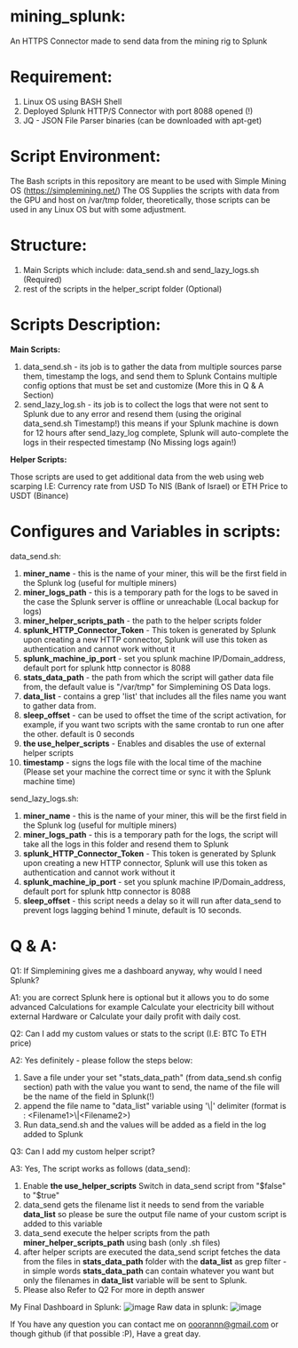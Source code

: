 # mining_splunk:
An HTTPS Connector made to send data from the mining rig to Splunk 

# Requirement:
1. Linux OS using BASH Shell
2. Deployed Splunk HTTP/S Connector with port 8088 opened (!)
3. JQ - JSON File Parser binaries (can be downloaded with apt-get)

# Script Environment:
The Bash scripts in this repository are meant to be used with Simple Mining OS (https://simplemining.net/)
The OS Supplies the scripts with data from the GPU and host on /var/tmp folder, theoretically, those scripts can be used in any Linux OS but with some adjustment.

# Structure:
1. Main Scripts which include: data_send.sh and send_lazy_logs.sh (Required)
2. rest of the scripts in the helper_script folder (Optional)

# Scripts Description: 
**Main Scripts:**
1. data_send.sh - its job is to gather the data from multiple sources parse them, timestamp the logs, and send them to Splunk
Contains multiple config options that must be set and customize (More this in Q & A Section)
2. send_lazy_log.sh - its job is to collect the logs that were not sent to Splunk due to any error and resend them (using the original data_send.sh Timestamp!)
this means if your Splunk machine is down for 12 hours after send_lazy_log complete, Splunk will auto-complete the logs in their respected timestamp (No Missing logs again!)

**Helper Scripts:**

Those scripts are used to get additional data from the web using web scarping I.E: Currency rate from USD To NIS (Bank of Israel) or ETH Price to USDT (Binance)

# Configures and Variables in scripts:
data_send.sh:
1. **miner_name** - this is the name of your miner, this will be the first field in the Splunk log (useful for multiple miners)
2. **miner_logs_path** - this is a temporary path for the logs to be saved in the case the Splunk server is offline or unreachable (Local backup for logs)
3. **miner_helper_scripts_path** - the path to the helper scripts folder
4. **splunk_HTTP_Connector_Token** - This token is generated by Splunk upon creating a new HTTP connector, Splunk will use this token as authentication and cannot work without it
5. **splunk_machine_ip_port** - set you splunk machine IP/Domain_address, default port for splunk http connector is 8088
6. **stats_data_path** - the path from which the script will gather data file from, the default value is "/var/tmp" for Simplemining OS Data logs.
7. **data_list** - contains a grep 'list' that includes all the files name you want to gather data from.
8. **sleep_offset** - can be used to offset the time of the script activation, for example, if you want two scripts with the same crontab to run one after the other. default is 0 seconds
9. **the use_helper_scripts** - Enables and disables the use of external helper scripts
10. **timestamp** - signs the logs file with the local time of the machine (Please set your machine the correct time  or sync it with the Splunk machine time)

send_lazy_logs.sh:
1. **miner_name** - this is the name of your miner, this will be the first field in the Splunk log (useful for multiple miners)
2. **miner_logs_path** - this is a temporary path for the logs, the script will take all the logs in this folder and resend them to Splunk
3. **splunk_HTTP_Connector_Token** - This token is generated by Splunk upon creating a new HTTP connector, Splunk will use this token as authentication and cannot work without it
4. **splunk_machine_ip_port** - set you splunk machine IP/Domain_address, default port for splunk http connector is 8088
5. **sleep_offset** - this script needs a delay so it will run after data_send to prevent logs lagging behind 1 minute, default is 10 seconds.


# Q & A:
Q1: If Simplemining gives me a dashboard anyway, why would I need Splunk?

A1: you are correct Splunk here is optional but it allows you to do some advanced Calculations for example Calculate your electricity bill without external Hardware or Calculate your daily profit with daily cost.

Q2: Can I add my custom values or stats to the script (I.E: BTC To ETH price)

A2: Yes definitely - please follow the steps below:

1. Save a file under your set "stats_data_path" (from data_send.sh config section) path with the value you want to send, the name of the file will be the name of the field in Splunk(!)
2. append the file name to "data_list" variable using '\\|' delimiter (format is : \<Filename1\>\\|\<Filename2\>)
3. Run data_send.sh and the values will be added as a field in the log added to Splunk

Q3: Can I add my custom helper script?

A3: Yes, The script works as follows (data_send):
1. Enable **the use_helper_scripts** Switch in data_send script from "$false" to "$true"
2. data_send gets the filename list it needs to send from the variable **data_list** so please be sure the output file name of your custom script is added to this variable
3. data_send execute the helper scripts from the path **miner_helper_scripts_path** using bash (only .sh files)
4. after helper scripts are executed the data_send script fetches the data from the files in **stats_data_path** folder with the **data_list** as grep filter - in simple words **stats_data_path** can contain whatever you want but only the filenames in **data_list** variable will be sent to Splunk.
5. Please also Refer to Q2 For more in depth answer

My Final Dashboard in Splunk:
![image](https://user-images.githubusercontent.com/75704012/120104759-b99b9580-c15e-11eb-9f51-7440dfdb972e.png)
Raw data in splunk:
![image](https://user-images.githubusercontent.com/75704012/120104819-0aab8980-c15f-11eb-8777-4e1126c0c620.png)


If You have any question you can contact me on ooorannn@gmail.com or though github (if that possible :P), Have a great day.
